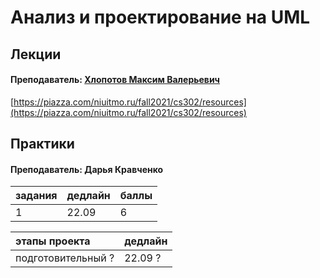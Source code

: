 # Анализ и проектирование на UML

## Лекции

#### Преподаватель: [Хлопотов Максим Валерьевич](https://isu.ifmo.ru/pls/apex/f?p=2143:3:103572934657565::NO::PID:115801)

[https://piazza.com/niuitmo.ru/fall2021/cs302/resources](https://piazza.com/niuitmo.ru/fall2021/cs302/resources)

## Практики

#### Преподаватель: Дарья Кравченко

| задания | дедлайн | баллы |
| :--- | :--- | :--- |
| 1 | 22.09 | 6 |

| этапы проекта | дедлайн |
| :--- | :--- |
| подготовительный ? | 22.09 ? |

